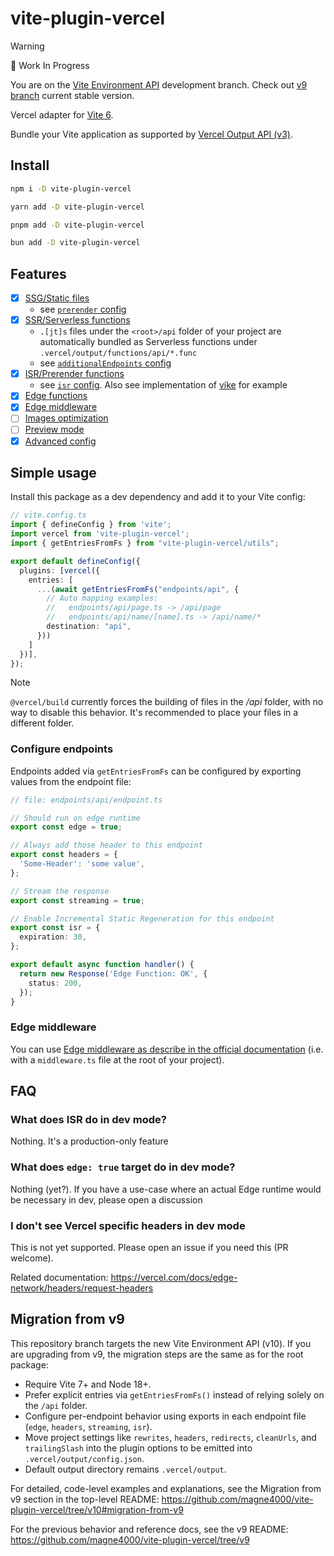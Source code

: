 # vite-plugin-vercel

> [!WARNING]
> :construction: Work In Progress
> 
> You are on the [Vite Environment API](https://vite.dev/guide/api-environment.html#environment-configuration) development branch. Check out [v9 branch](https://github.com/magne4000/vite-plugin-vercel/tree/v9) current stable version.

Vercel adapter for [Vite 6](https://vitejs.dev/).

Bundle your Vite application as supported by [Vercel Output API (v3)](https://vercel.com/docs/build-output-api/v3).

## Install

```bash
npm i -D vite-plugin-vercel
```

```bash
yarn add -D vite-plugin-vercel
```

```bash
pnpm add -D vite-plugin-vercel
```

```bash
bun add -D vite-plugin-vercel
```

## Features

- [x] [SSG/Static files](https://vercel.com/docs/build-output-api/v3/primitives#static-files)
  - see [`prerender` config](/packages/vercel/src/types.ts#L37)
- [x] [SSR/Serverless functions](https://vercel.com/docs/build-output-api/v3/primitives#serverless-functions)
  - `.[jt]s` files under the `<root>/api` folder of your project are automatically bundled as Serverless functions under `.vercel/output/functions/api/*.func`
  - see [`additionalEndpoints` config](/packages/vercel/src/types.ts#L62)
- [x] [ISR/Prerender functions](https://vercel.com/docs/build-output-api/v3/primitives#prerender-functions)
  - see [`isr` config](/packages/vercel/src/types.ts#L89). Also see implementation of [vike](/packages/vike-integration/vike.ts) for example
- [x] [Edge functions](https://vercel.com/docs/build-output-api/v3/primitives#edge-functions)
- [x] [Edge middleware](https://vercel.com/docs/functions/edge-middleware/middleware-api)
- [ ] [Images optimization](https://vercel.com/docs/build-output-api/v3/configuration#images)
- [ ] [Preview mode](https://vercel.com/docs/build-output-api/v3/features#preview-mode)
- [x] [Advanced config](/packages/vercel/src/types.ts#L19)

## Simple usage

Install this package as a dev dependency and add it to your Vite config:

```ts
// vite.config.ts
import { defineConfig } from 'vite';
import vercel from 'vite-plugin-vercel';
import { getEntriesFromFs } from "vite-plugin-vercel/utils";

export default defineConfig({
  plugins: [vercel({
    entries: [
      ...(await getEntriesFromFs("endpoints/api", {
        // Auto mapping examples:
        //   endpoints/api/page.ts -> /api/page
        //   endpoints/api/name/[name].ts -> /api/name/*
        destination: "api",
      }))
    ]
  })],
});
```

> [!NOTE]
> `@vercel/build` currently forces the building of files in the _/api_ folder, with no way to disable this behavior.
> It's recommended to place your files in a different folder.

### Configure endpoints

Endpoints added via `getEntriesFromFs` can be configured by exporting values from the endpoint file:

```ts
// file: endpoints/api/endpoint.ts

// Should run on edge runtime
export const edge = true;

// Always add those header to this endpoint
export const headers = {
  'Some-Header': 'some value',
};

// Stream the response
export const streaming = true;

// Enable Incremental Static Regeneration for this endpoint
export const isr = {
  expiration: 30,
};

export default async function handler() {
  return new Response('Edge Function: OK', {
    status: 200,
  });
}
```

### Edge middleware

You can use [Edge middleware as describe in the official documentation](https://vercel.com/docs/functions/edge-middleware/middleware-api) (i.e. with a `middleware.ts` file at the root of your project).

## FAQ

### What does ISR do in dev mode?
Nothing. It's a production-only feature

### What does `edge: true` target do in dev mode?
Nothing (yet?). If you have a use-case where an actual Edge runtime would be necessary in dev, please open a discussion

### I don't see Vercel specific headers in dev mode
This is not yet supported. Please open an issue if you need this (PR welcome).

Related documentation: https://vercel.com/docs/edge-network/headers/request-headers

## Migration from v9

This repository branch targets the new Vite Environment API (v10). If you are upgrading from v9, the migration steps are the same as for the root package:

- Require Vite 7+ and Node 18+.
- Prefer explicit entries via `getEntriesFromFs()` instead of relying solely on the `/api` folder.
- Configure per-endpoint behavior using exports in each endpoint file (`edge`, `headers`, `streaming`, `isr`).
- Move project settings like `rewrites`, `headers`, `redirects`, `cleanUrls`, and `trailingSlash` into the plugin options to be emitted into `.vercel/output/config.json`.
- Default output directory remains `.vercel/output`.

For detailed, code-level examples and explanations, see the Migration from v9 section in the top-level README:
https://github.com/magne4000/vite-plugin-vercel/tree/v10#migration-from-v9

For the previous behavior and reference docs, see the v9 README:
https://github.com/magne4000/vite-plugin-vercel/tree/v9
